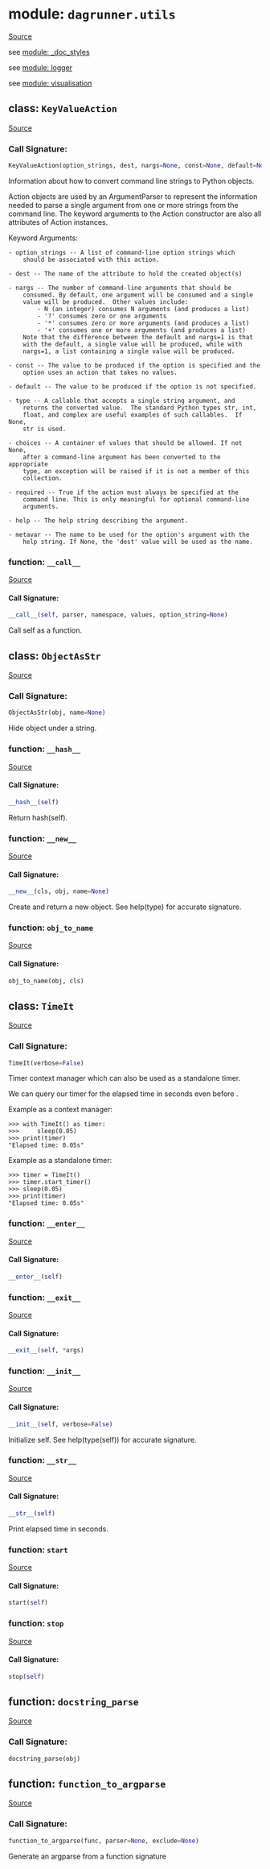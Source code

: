 # module: `dagrunner.utils`

[Source](../../../../../../opt/hostedtoolcache/Python/3.9.19/x64/lib/python3.9/site-packages/dagrunner/utils/__init__.py#L0)

see [module: _doc_styles](dagrunner.utils._doc_styles.md#module-dagrunnerutils_doc_styles)

see [module: logger](dagrunner.utils.logger.md#module-dagrunnerutilslogger)

see [module: visualisation](dagrunner.utils.visualisation.md#module-dagrunnerutilsvisualisation)

## class: `KeyValueAction`

[Source](../../../../../../opt/hostedtoolcache/Python/3.9.19/x64/lib/python3.9/site-packages/dagrunner/utils/__init__.py#L118)

### Call Signature:

```python
KeyValueAction(option_strings, dest, nargs=None, const=None, default=None, type=None, choices=None, required=False, help=None, metavar=None)
```

Information about how to convert command line strings to Python objects.

Action objects are used by an ArgumentParser to represent the information
needed to parse a single argument from one or more strings from the
command line. The keyword arguments to the Action constructor are also
all attributes of Action instances.

Keyword Arguments:

    - option_strings -- A list of command-line option strings which
        should be associated with this action.

    - dest -- The name of the attribute to hold the created object(s)

    - nargs -- The number of command-line arguments that should be
        consumed. By default, one argument will be consumed and a single
        value will be produced.  Other values include:
            - N (an integer) consumes N arguments (and produces a list)
            - '?' consumes zero or one arguments
            - '*' consumes zero or more arguments (and produces a list)
            - '+' consumes one or more arguments (and produces a list)
        Note that the difference between the default and nargs=1 is that
        with the default, a single value will be produced, while with
        nargs=1, a list containing a single value will be produced.

    - const -- The value to be produced if the option is specified and the
        option uses an action that takes no values.

    - default -- The value to be produced if the option is not specified.

    - type -- A callable that accepts a single string argument, and
        returns the converted value.  The standard Python types str, int,
        float, and complex are useful examples of such callables.  If None,
        str is used.

    - choices -- A container of values that should be allowed. If not None,
        after a command-line argument has been converted to the appropriate
        type, an exception will be raised if it is not a member of this
        collection.

    - required -- True if the action must always be specified at the
        command line. This is only meaningful for optional command-line
        arguments.

    - help -- The help string describing the argument.

    - metavar -- The name to be used for the option's argument with the
        help string. If None, the 'dest' value will be used as the name.

### function: `__call__`

[Source](../../../../../../opt/hostedtoolcache/Python/3.9.19/x64/lib/python3.9/site-packages/dagrunner/utils/__init__.py#L119)

#### Call Signature:

```python
__call__(self, parser, namespace, values, option_string=None)
```

Call self as a function.

## class: `ObjectAsStr`

[Source](../../../../../../opt/hostedtoolcache/Python/3.9.19/x64/lib/python3.9/site-packages/dagrunner/utils/__init__.py#L12)

### Call Signature:

```python
ObjectAsStr(obj, name=None)
```

Hide object under a string.

### function: `__hash__`

[Source](../../../../../../opt/hostedtoolcache/Python/3.9.19/x64/lib/python3.9/site-packages/dagrunner/utils/__init__.py#L26)

#### Call Signature:

```python
__hash__(self)
```

Return hash(self).

### function: `__new__`

[Source](../../../../../../opt/hostedtoolcache/Python/3.9.19/x64/lib/python3.9/site-packages/dagrunner/utils/__init__.py#L17)

#### Call Signature:

```python
__new__(cls, obj, name=None)
```

Create and return a new object.  See help(type) for accurate signature.

### function: `obj_to_name`

[Source](../../../../../../opt/hostedtoolcache/Python/3.9.19/x64/lib/python3.9/site-packages/dagrunner/utils/__init__.py#L30)

#### Call Signature:

```python
obj_to_name(obj, cls)
```

## class: `TimeIt`

[Source](../../../../../../opt/hostedtoolcache/Python/3.9.19/x64/lib/python3.9/site-packages/dagrunner/utils/__init__.py#L38)

### Call Signature:

```python
TimeIt(verbose=False)
```

Timer context manager which can also be used as a standalone timer.

We can query our timer for the elapsed time in seconds even before .

Example as a context manager:

    >>> with TimeIt() as timer:
    >>>     sleep(0.05)
    >>> print(timer)
    "Elapsed time: 0.05s"

Example as a standalone timer:

    >>> timer = TimeIt()
    >>> timer.start_timer()
    >>> sleep(0.05)
    >>> print(timer)
    "Elapsed time: 0.05s"

### function: `__enter__`

[Source](../../../../../../opt/hostedtoolcache/Python/3.9.19/x64/lib/python3.9/site-packages/dagrunner/utils/__init__.py#L67)

#### Call Signature:

```python
__enter__(self)
```

### function: `__exit__`

[Source](../../../../../../opt/hostedtoolcache/Python/3.9.19/x64/lib/python3.9/site-packages/dagrunner/utils/__init__.py#L71)

#### Call Signature:

```python
__exit__(self, *args)
```

### function: `__init__`

[Source](../../../../../../opt/hostedtoolcache/Python/3.9.19/x64/lib/python3.9/site-packages/dagrunner/utils/__init__.py#L61)

#### Call Signature:

```python
__init__(self, verbose=False)
```

Initialize self.  See help(type(self)) for accurate signature.

### function: `__str__`

[Source](../../../../../../opt/hostedtoolcache/Python/3.9.19/x64/lib/python3.9/site-packages/dagrunner/utils/__init__.py#L96)

#### Call Signature:

```python
__str__(self)
```

Print elapsed time in seconds.

### function: `start`

[Source](../../../../../../opt/hostedtoolcache/Python/3.9.19/x64/lib/python3.9/site-packages/dagrunner/utils/__init__.py#L77)

#### Call Signature:

```python
start(self)
```

### function: `stop`

[Source](../../../../../../opt/hostedtoolcache/Python/3.9.19/x64/lib/python3.9/site-packages/dagrunner/utils/__init__.py#L81)

#### Call Signature:

```python
stop(self)
```

## function: `docstring_parse`

[Source](../../../../../../opt/hostedtoolcache/Python/3.9.19/x64/lib/python3.9/site-packages/dagrunner/utils/__init__.py#L101)

### Call Signature:

```python
docstring_parse(obj)
```

## function: `function_to_argparse`

[Source](../../../../../../opt/hostedtoolcache/Python/3.9.19/x64/lib/python3.9/site-packages/dagrunner/utils/__init__.py#L130)

### Call Signature:

```python
function_to_argparse(func, parser=None, exclude=None)
```

Generate an argparse from a function signature

